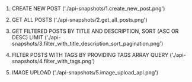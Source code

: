 1. CREATE NEW POST
   ('./api-snapshots/1.create_new_post.png')

2. GET ALL POSTS
   ('./api-snapshots/2.get_all_posts.png')

3. GET FILTERED POSTS BY TITLE AND DESCRIPTION, SORT (ASC OR DESC) LIMIT
   ('./api-snapshots/3.filter_with_title_description_sort_pagination.png')

4. FILTER POSTS WITH TAGS BY PROVIDING TAGS ARRAY QUERY
   ('./api-snapshots/4.filter_with_tags.png')

5. IMAGE UPLOAD
   ('./api-snapshots/5.image_upload_api.png')
